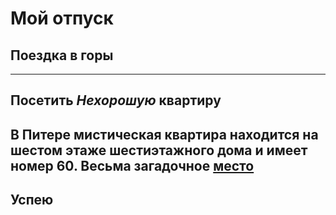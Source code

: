 # Мой отпуск

## Поездка в **горы**

---

## Посетить **_Нехорошую_ квартиру**

В Питере мистическая квартира находится на **шестом** этаже шестиэтажного дома и имеет номер **60**. Весьма загадочное [место](https://yandex.ru/maps/-/CCUJZIcN1A
)
---
## Успею